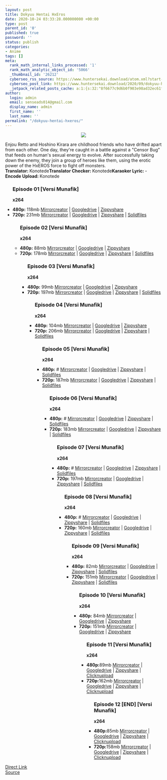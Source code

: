 ```yaml
---
layout: post
title: Dokyuu Hentai HxEros
date: 2020-10-24 03:33:28.000000000 +00:00
type: post
parent_id: '0'
published: true
password: ''
status: publish
categories:
- Anime
tags: []
meta:
  rank_math_internal_links_processed: '1'
  rank_math_analytic_object_id: '5066'
  _thumbnail_id: '26212'
  cyberseo_rss_source: https://www.huntersekai.download/atom.xml?start-index=151&max-results=150
  cyberseo_post_link: https://www.huntersekai.download/2020/09/dokyuu-hentai-hxeros.html
  _jetpack_related_posts_cache: a:1:{s:32:"8f6677c9d6b0f903e98ad32ec61f8deb";a:2:{s:7:"expires";i:1653321449;s:7:"payload";a:3:{i:0;a:1:{s:2:"id";i:26144;}i:1;a:1:{s:2:"id";i:26108;}i:2;a:1:{s:2:"id";i:26140;}}}}
author:
  login: admin
  email: senseads014@gmail.com
  display_name: admin
  first_name: ''
  last_name: ''
permalink: "/dokyuu-hentai-hxeros/"
---
```

<p> <a class="popup" data-target="40623"></a>
<div dir="ltr" style="text-align: left;" trbidi="on">
<div class="separator" style="clear: both; text-align: center;"><img border="0" data-original-height="318" data-original-width="225" src="{{ site.baseurl }}/assets/2020/10/104026.jpg" /></div>
<p>Enjou Retto and Hoshino Kirara are childhood friends who have drifted apart from each other. One day, they're caught in a battle against a "Censor Bug" that feeds on human's sexual energy to evolve. After successfully taking down the enemy, they join a group of heroes like them, using the erotic power of the HxEROS force to fight off monsters.<br /><a name="more"></a>
<pekerja><b>Translator: </b><span>Konotede</span><b>Translator Checker: </b><span>Konotede</span><b>Karaoker Lyric: </b><span>-</span><b>Encode Upload: </b><span>Konotede</span></pekerja>
<div class="dl">
<ul />
<h3>Episode 01 [Versi Munafik]</h3>
<p><strong>x264</strong>
<li><b>480p:</b> <span id="size">118mb</span> <a href="https://mir.cr/0LMFYRTA">Mirrorcreator</a> | <a href="https://drive.google.com/file/d/1TXfewW7fHHI-o5YtyXiTSmERUhu9-KSB/view?usp=drivesdk">Googledrive</a> | <a href="https://www74.zippyshare.com/v/FF4WWEuT/file.html">Zippyshare</a></li>
<li><b>720p:</b> <span id="size">231mb</span> <a href="https://semawur.com/uzWDlpX5q7l">Mirrorcreator</a> | <a href="https://semawur.com/dmsdEc">Googledrive</a> | <a href="https://semawur.com/FOsyy">Zippyshare</a> | <a href="https://semawur.com/t28nBqxQh0mb">Solidfiles</a></li>
<ul />
<h3>Episode 02 [Versi Munafik]</h3>
<p><strong>x264</strong>
<li><b>480p:</b> <span id="size">88mb</span> <a href="https://mir.cr/6SFWRNLE">Mirrorcreator</a> | <a href="https://drive.google.com/file/d/1oXFIfMnmjMq_RFi5dLbVSI47E7gX-l1F/view?usp=drivesdk">Googledrive</a> | <a href="https://www28.zippyshare.com/v/GR885Tk4/file.html">Zippyshare</a></li>
<li><b>720p:</b> <span id="size">178mb</span> <a href="https://semawur.com/owoN">Mirrorcreator</a> | <a href="https://semawur.com/UsLTRb4OeTNP">Googledrive</a> | <a href="https://semawur.com/Uy7Dk">Zippyshare</a> | <a href="https://semawur.com/5h8jjh9Y">Solidfiles</a></li>
<ul />
<h3>Episode 03 [Versi Munafik]</h3>
<p><strong>x264</strong>
<li><b>480p:</b> <span id="size">99mb</span> <a href="https://mir.cr/KO2FXJOY">Mirrorcreator</a> | <a href="https://drive.google.com/file/d/1LU9lX-PidK6aUAdelw9j1NCldOLizcQA/view?usp=drivesdk">Googledrive</a> | <a href="https://www97.zippyshare.com/v/J4j8Dd1f/file.html">Zippyshare</a></li>
<li><b>720p:</b> <span id="size">197mb</span> <a href="https://semawur.com/LKrNMsWccf">Mirrorcreator</a> | <a href="https://semawur.com/4xUiEekg">Googledrive</a> | <a href="https://semawur.com/bPhnZer">Zippyshare</a> | <a href="https://semawur.com/CJLnfKhQ">Solidfiles</a></li>
<ul />
<h3>Episode 04 [Versi Munafik]</h3>
<p><strong>x264</strong>
<li><b>480p:</b> <span id="size">104mb</span> <a href="https://mir.cr/1LA8YFRC">Mirrorcreator</a> | <a href="https://drive.google.com/file/d/1UtXujlaxVO42zhc7TBhhZh6sCf6-rjqH/view?usp=drivesdk">Googledrive</a> | <a href="https://www102.zippyshare.com/v/t6caY899/file.html">Zippyshare</a></li>
<li><b>720p:</b> <span id="size">206mb</span> <a href="https://semawur.com/ehqOxQV5Shq3">Mirrorcreator</a> | <a href="https://semawur.com/AqS8">Googledrive</a> | <a href="https://semawur.com/J5AR6X0f">Zippyshare</a> | <a href="https://semawur.com/khnKDa">Solidfiles</a></li>
<ul />
<h3>Episode 05 [Versi Munafik]</h3>
<p><strong>x264</strong>
<li><b>480p:</b> <span id="size">#</span> <a href="#">Mirrorcreator</a> | <a href="#">Googledrive</a> | <a href="#">Zippyshare</a> | <a href="#">Solidfiles</a></li>
<li><b>720p:</b> <span id="size">187mb</span> <a href="https://semawur.com/hoyGv">Mirrorcreator</a> | <a href="https://semawur.com/THLEownAEb">Googledrive</a> | <a href="https://semawur.com/uKLp6M">Zippyshare</a> | <a href="https://semawur.com/XdrP0viy3KG8">Solidfiles</a></li>
<ul />
<h3>Episode 06 [Versi Munafik]</h3>
<p><strong>x264</strong>
<li><b>480p:</b> <span id="size">#</span> <a href="#">Mirrorcreator</a> | <a href="#">Googledrive</a> | <a href="#">Zippyshare</a> | <a href="#">Solidfiles</a></li>
<li><b>720p:</b> <span id="size">183mb</span> <a href="https://semawur.com/aL7oFlT0e">Mirrorcreator</a> | <a href="https://semawur.com/xEVcpPgqMjVy">Googledrive</a> | <a href="https://semawur.com/LFd4QNAA5Ot">Zippyshare</a> | <a href="https://semawur.com/ZNC5Qk">Solidfiles</a></li>
<ul />
<h3>Episode 07 [Versi Munafik]</h3>
<p><strong>x264</strong>
<li><b>480p:</b> <span id="size">#</span> <a href="#">Mirrorcreator</a> | <a href="#">Googledrive</a> | <a href="#">Zippyshare</a> | <a href="#">Solidfiles</a></li>
<li><b>720p:</b> <span id="size">197mb</span> <a href="https://semawur.com/sbehax5u">Mirrorcreator</a> | <a href="https://semawur.com/e5mibawY">Googledrive</a> | <a href="https://semawur.com/6V88">Zippyshare</a> | <a href="https://semawur.com/xVpg">Solidfiles</a></li>
<ul />
<h3>Episode 08 [Versi Munafik]</h3>
<p><strong>x264</strong>
<li><b>480p:</b> <span id="size">#</span> <a href="#">Mirrorcreator</a> | <a href="#">Googledrive</a> | <a href="#">Zippyshare</a> | <a href="#">Solidfiles</a></li>
<li><b>720p:</b> <span id="size">160mb</span> <a href="https://semawur.com/mWBoOMc7Fpn">Mirrorcreator</a> | <a href="https://semawur.com/Mk2HAohQ">Googledrive</a> | <a href="https://semawur.com/zFbQhwcS0">Zippyshare</a> | <a href="https://semawur.com/tSDKajdR">Solidfiles</a></li>
<ul />
<h3>Episode 09 [Versi Munafik]</h3>
<p><strong>x264</strong>
<li><b>480p:</b> <span id="size">82mb</span> <a href="https://semawur.com/nEan9OZj01Yl">Mirrorcreator</a> | <a href="https://semawur.com/fm2OBOg">Googledrive</a> | <a href="https://semawur.com/PfxQ">Zippyshare</a> | <a href="https://semawur.com/KWQ6pqRgaHRX">Solidfiles</a></li>
<li><b>720p:</b> <span id="size">151mb</span> <a href="https://semawur.com/ZIJ5CWnLza0a">Mirrorcreator</a> | <a href="https://semawur.com/SAtEN">Googledrive</a> | <a href="https://semawur.com/9k0sqG">Zippyshare</a> | <a href="https://semawur.com/yWTh3MGU">Solidfiles</a></li>
<ul />
<h3>Episode 10 [Versi Munafik]</h3>
<p><strong>x264</strong>
<li><b>480p:</b> <span id="size">84mb</span> <a href="https://apk.miuiku.com/ixmpBON8T">Mirrorcreator</a> | <a href="https://apk.miuiku.com/YGHVWc">Googledrive</a> | <a href="https://apk.miuiku.com/7ugY1Xgvsm">Zippyshare</a></li>
<li><b>720p:</b> <span id="size">151mb</span> <a href="https://apk.miuiku.com/bW7vlef">Mirrorcreator</a> | <a href="https://apk.miuiku.com/gPo59xXg">Googledrive</a> | <a href="https://apk.miuiku.com/p4RuB">Zippyshare</a></li>
<ul />
<h3>Episode 11 [Versi Munafik]</h3>
<p><strong>x264</strong>
<li><b>480p:</b><span id="size">89mb</span> <a href="https://apk.miuiku.com/qTd5JMntS">Mirrorcreator</a> | <a href="https://apk.miuiku.com/Y9Dx">Googledrive</a> | <a href="https://apk.miuiku.com/SXKVL6zJM">Zippyshare</a> | <a href="https://apk.miuiku.com/ivpWSJ">Clicknupload</a></li>
<li><b>720p:</b><span id="size">162mb</span> <a href="https://apk.miuiku.com/zS09YOB">Mirrorcreator</a> | <a href="https://apk.miuiku.com/J4W9ZNOX">Googledrive</a> | <a href="https://apk.miuiku.com/kb1SN0H">Zippyshare</a> | <a href="https://apk.miuiku.com/L0KuJFlkc">Clicknupload</a></li>
<ul />
<h3>Episode 12 [END] [Versi Munafik]</h3>
<p><strong>x264</strong>
<li><b>480p:</b><span id="size">85mb</span> <a href="https://apk.miuiku.com/mWk8eatPeg">Mirrorcreator</a> | <a href="https://apk.miuiku.com/PdC6VZfQ6">Googledrive</a> | <a href="https://apk.miuiku.com/89T1eocy2C">Zippyshare</a> | <a href="https://apk.miuiku.com/1NZ6g9N">Clicknupload</a></li>
<li><b>720p:</b><span id="size">158mb</span> <a href="https://apk.miuiku.com/is0sH5">Mirrorcreator</a> | <a href="https://apk.miuiku.com/Ej0psVWD">Googledrive</a> | <a href="https://apk.miuiku.com/y5iUjN5mC">Zippyshare</a> | <a href="https://apk.miuiku.com/NVu1">Clicknupload</a></li>
</div>
</div>
<link rel="stylesheet" href="https://cdnjs.cloudflare.com/ajax/libs/font-awesome/4.7.0/css/font-awesome.min.css" />
<div class="divbtn"> <a href="https://handymansurrender.com/fihup8buzv?key=94550f7ce39444073321dde3b8782f97" class="btn"><i class="fa fa-download"></i> Direct Link</a> <br /><a href="https://www.huntersekai.download/2020/09/dokyuu-hentai-hxeros.html">Source</a> </div>
